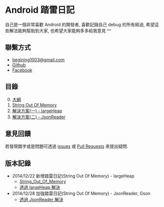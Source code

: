 # Android 踏雷日記

自己是一個非常喜歡 Android 的開發者, 喜歡記錄自己 debug 的所有經過, 希望這些解法能夠幫助到大家, 也希望大家能夠多多給我意見 ^^</br>

## 聯繫方式
- [begining1003@gmail.com](mailto:begining1003@gmail.com)
- [Github](http://github.com/weitsai)
- [Facebook](https://www.facebook.com/stuwebbertsai)

## 目錄
0. [大綱](README.md)
1. [String Out Of Memory](ch1-string_out_of_memory/README.md)
  1. [解決方案(一) - largeHeap](ch1-string_out_of_memory/largeheap.md)
  2. [解決方案(二) - JsonReader](ch1-string_out_of_memory/JsonReader.md)

## 意見回饋
若發現錯字或是問題可透過 [issues](https://github.com/weitsai/android-debug-diary/issues) 或 [Pull Requests](https://github.com/weitsai/android-debug-diary/pulls) 來提出疑問.

## 版本記錄
- 2014/12/22
  新增踏雷日記(String Out Of Memory) - largeHeap
  * [String_Out_Of_Memory](ch1-string_out_of_memory/README.md)
  * [透過 largeHeap 解決](ch1-string_out_of_memory/largeheap.md)
- 2014/12/28
  加強踏雷日記(String Out Of Memory) - JsonReader, Gson
  * [透過 JsonReader 解決](ch1-string_out_of_memory/JsonReader.md)
